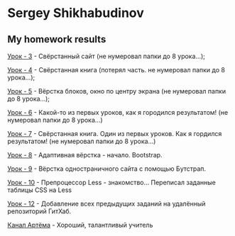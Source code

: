 # Sergey Shikhabudinov
## My homework results

[Урок - 3](https://sssrgo-web-dev-learn.github.io\урок-3\src\index.html "Сделанная работа 3-го урока") - Свёрстанный сайт (не нумеровал папки до 8 урока...);

[Урок - 4](https://sssrgo-web-dev-learn.github.io\урок-4\src\index.html "Сделанная работа 4-го урока") - Свёрстанная книга (потерял часть. не нумеровал папки до 8 урока...);

[Урок - 5](https://sssrgo-web-dev-learn.github.io\урок-5\src\index.html "Сделанная работа 5-го урока") - Вёрстка блоков, окно по центру экрана (не нумеровал папки до 8 урока...);

[Урок - 6](https://sssrgo-web-dev-learn.github.io\урок-6\src\index.html "Сделанная работа 6-го урока") - Какой-то из первых уроков, как я городился результатом! (не нумеровал папки до 8 урока...)

[Урок - 7](https://sssrgo-web-dev-learn.github.io\урок-7\src\index.html "Сделанная работа 7-го урока") - Свёрстанная книга. Один из первых уроков. Как я гордился результатом! (не нумеровал папки до 8 урока...)

[Урок - 8](https://sssrgo-web-dev-learn.github.io\урок-8\src\index.html "Сделанная работа 8-го урока") - Адаптивная вёрстка - начало. Bootstrap.

[Урок - 9](https://sssrgo-web-dev-learn.github.io\урок-9\src\index.html "Сделанная работа 9-го урока") - Вёрстка одностраничного сайта с помощью Бутстрап.

[Урок - 10](https://sssrgo-web-dev-learn.github.io\урок-10\src\less\main.less "Сделанная работа 10-го урока") - Препроцессор Less - знакомство... Переписал заданные таблицы CSS на Less

[Урок - 12](https://sssrgo-web-dev-learn.github.io\README.md "Сделанная работа 12-го урока") - Добавление всех предыдущих заданий на удалённый репозиторий ГитХаб.

[Канал Артёма](https://www.youtube.com/channel/UCVswRUcKC-M35RzgPRv8qUg "Хороший, талантливый учитель") - Хороший, талантливый учитель

